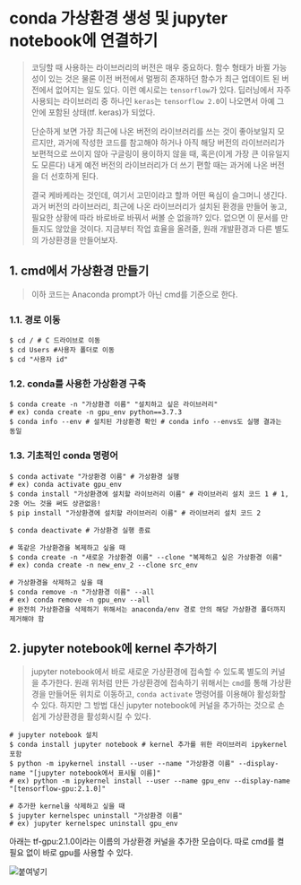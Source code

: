 # conda 가상환경 생성 및 jupyter notebook에 연결하기

> 코딩할 때 사용하는 라이브러리의 버전은 매우 중요하다. 함수 형태가 바뀔 가능성이 있는 것은 물론 이전 버전에서 멀쩡히 존재하던 함수가 최근 업데이트 된 버전에서 없어지는 일도 있다. 이런 예시로는 `tensorflow`가 있다. 딥러닝에서 자주 사용되는 라이브러리 중 하나인 `keras`는 `tensorflow 2.0`이 나오면서 아예 그 안에 포함된 상태(tf. keras)가 되었다. 
>
> 단순하게 보면 가장 최근에 나온 버전의 라이브러리를 쓰는 것이 좋아보일지 모르지만, 과거에 작성한 코드를 참고해야 하거나 아직 해당 버전의 라이브러리가 보편적으로 쓰이지 않아 구글링이 용이하지 않을 때, 혹은(이게 가장 큰 이유일지도 모른다) 내게 예전 버전의 라이브러리가 더 쓰기 편할 때는 과거에 나온 버전을 더 선호하게 된다. 
>
> 결국 케바케라는 것인데, 여기서 고민이라고 할까 어떤 욕심이 슬그머니 생긴다. 과거 버전의 라이브러리, 최근에 나온 라이브러리가 설치된 환경을 만들어 놓고, 필요한 상황에 따라 바로바로 바꿔서 써볼 순 없을까? 있다. 없으면 이 문서를 만들지도 않았을 것이다. 지금부터 작업 효율을 올려줄, 원래 개발환경과 다른 별도의 가상환경을 만들어보자. 



## 1. cmd에서 가상환경 만들기

> 이하 코드는 Anaconda prompt가 아닌 cmd를 기준으로 한다.

### 1.1. 경로 이동

```shell
$ cd / # C 드라이브로 이동
$ cd Users #사용자 폴더로 이동
$ cd "사용자 id" 
```

### 1.2. conda를 사용한 가상환경 구축

```shell
$ conda create -n "가상환경 이름" "설치하고 싶은 라이브러리" 
# ex) conda create -n gpu_env python==3.7.3
$ conda info --env # 설치된 가상환경 확인 # conda info --envs도 실행 결과는 동일
```

### 1.3. 기초적인 conda 명령어

```shell
$ conda activate "가상환경 이름" # 가상환경 실행
# ex) conda activate gpu_env
$ conda install "가상환경에 설치할 라이브러리 이름" # 라이브러리 설치 코드 1 # 1, 2중 어느 것을 써도 상관없음!
$ pip install "가상환경에 설치할 라이브러리 이름" # 라이브러리 설치 코드 2

$ conda deactivate # 가상환경 실행 종료
```



```shell
# 똑같은 가상환경을 복제하고 싶을 때
$ conda create -n "새로운 가상환경 이름" --clone "복제하고 싶은 가상환경 이름"
# ex) conda create -n new_env_2 --clone src_env

# 가상환경을 삭제하고 싶을 때
$ conda remove -n "가상환경 이름" --all
# ex) conda remove -n gpu_env --all 
# 완전히 가상환경을 삭제하기 위해서는 anaconda/env 경로 안의 해당 가상환경 폴더까지 제거해야 함
```





## 2. jupyter notebook에 kernel 추가하기
> jupyter notebook에서 바로 새로운 가상환경에 접속할 수 있도록 별도의 커널을 추가한다. 
원래 위처럼 만든 가상환경에 접속하기 위해서는 `cmd`를 통해 가상환경을 만들어둔 위치로 이동하고, `conda activate` 명령어를 이용해야 활성화할 수 있다. 하지만 그 방법 대신 jupyter notebook에 커널을 추가하는 것으로 손쉽게 가상환경을 활성화시킬 수 있다. 


```shell
# jupyter notebook 설치
$ conda install jupyter notebook # kernel 추가를 위한 라이브러리 ipykernel 포함
$ python -m ipykernel install --user --name "가상환경 이름" --display-name "[jupyter notebook에서 표시될 이름]"
# ex) python -m ipykernel install --user --name gpu_env --display-name "[tensorflow-gpu:2.1.0]"
```

```shell
# 추가한 kernel을 삭제하고 싶을 때
$ jupyter kernelspec uninstall "가상환경 이름"
# ex) jupyter kernelspec uninstall gpu_env
```

아래는 tf-gpu:2.1.0이라는 이름의 가상환경 커널을 추가한 모습이다. 따로 cmd를 켤 필요 없이 바로 gpu를 사용할 수 있다. 

![붙여넣기](https://user-images.githubusercontent.com/58945760/98463846-ca57de80-2201-11eb-81ea-1ad0c8a0921c.png)

